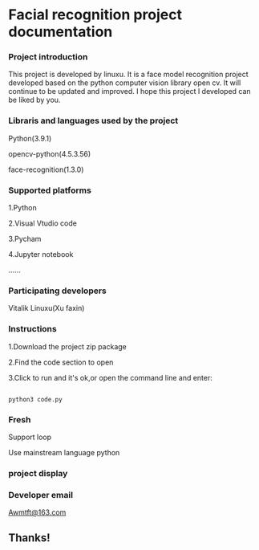 # Facial recognition project documentation

### Project introduction

This project is developed by linuxu. It is a face model recognition project developed based on the python computer vision library open cv. It will continue to be updated and improved. I hope this project I developed can be liked by you.

### Libraris and languages used by the project

Python(3.9.1)

opencv-python(4.5.3.56)

face-recognition(1.3.0)

### Supported platforms

1.Python

2.Visual Vtudio code

3.Pycham

4.Jupyter notebook

......

### Participating developers

Vitalik Linuxu(Xu faxin)

### Instructions

1.Download the project zip package

2.Find the code section to open

3.Click to run and it's ok,or open the command line and enter:

```shell

python3 code.py

```

### Fresh

Support loop

Use mainstream language python

### project display

### Developer email

Awmtft@163.com

## Thanks!
